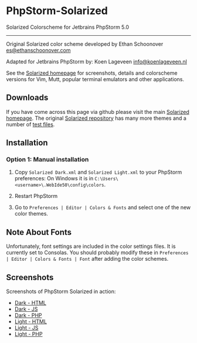 PhpStorm-Solarized
====================
Solarized Colorscheme for Jetbrains PhpStorm 5.0

***

Original Solarized color scheme developed by Ethan Schoonover <es@ethanschoonover.com>

Adapted for Jetbrains PhpStorm by:
Koen Lageveen <info@koenlageveen.nl>

See the [Solarized homepage](http://ethanschoonover.com/solarized) for screenshots, 
details and colorscheme versions for Vim, Mutt, popular terminal emulators and 
other applications.

Downloads
---------

If you have come across this page via github please visit the main [Solarized homepage](http://ethanschoonover.com/solarized). The original [Solarized repository] has many more themes and a number of [test files].

[Solarized homepage]:   http://ethanschoonover.com/solarized
[Solarized repository]: https://github.com/altercation/solarized
[test files]: https://github.com/altercation/solarized/tree/master/utils/tests

Installation
------------

### Option 1: Manual installation

1.  Copy `Solarized Dark.xml` and `Solarized Light.xml` to your PhpStorm preferences:
On Windows it is in `C:\Users\<username>\.WebIde50\config\colors`.
        
2. Restart PhpStorm

3. Go to `Preferences | Editor | Colors & Fonts` and select one of the new color themes.

Note About Fonts
-----------------
Unfortunately, font settings are included in the color settings files. It is currently set to Consolas.
You should probably modify these in `Preferences | Editor | Colors & Fonts | Font` after adding the color schemes.

Screenshots
-----------------
Screenshots of PhpStorm Solarized in action:
* [Dark - HTML](https://github.com/braver/PhpStorm-Solarized/img/dark-html.png)
* [Dark - JS](https://github.com/braver/PhpStorm-Solarized/img/dark-js.png)
* [Dark - PHP](https://github.com/braver/PhpStorm-Solarized/img/dark-php.png)
* [Light - HTML](https://github.com/braver/PhpStorm-Solarized/img/light-html.png)
* [Light - JS](https://github.com/braver/PhpStorm-Solarized/img/light-js.png)
* [Light - PHP](https://github.com/braver/PhpStorm-Solarized/img/light-php.png)
